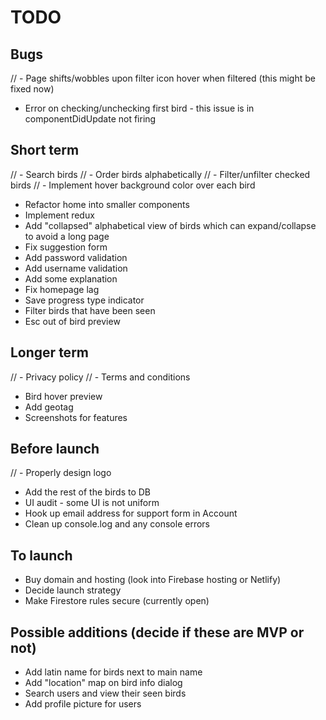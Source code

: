 # TODO

## Bugs

// - Page shifts/wobbles upon filter icon hover when filtered (this might be fixed now)

- Error on checking/unchecking first bird - this issue is in componentDidUpdate not firing

## Short term

// - Search birds
// - Order birds alphabetically
// - Filter/unfilter checked birds
// - Implement hover background color over each bird

- Refactor home into smaller components
- Implement redux
- Add "collapsed" alphabetical view of birds which can expand/collapse to avoid a long page
- Fix suggestion form
- Add password validation
- Add username validation
- Add some explanation
- Fix homepage lag
- Save progress type indicator
- Filter birds that have been seen
- Esc out of bird preview

## Longer term

// - Privacy policy
// - Terms and conditions

- Bird hover preview
- Add geotag
- Screenshots for features

## Before launch

// - Properly design logo

- Add the rest of the birds to DB
- UI audit - some UI is not uniform
- Hook up email address for support form in Account
- Clean up console.log and any console errors

## To launch

- Buy domain and hosting (look into Firebase hosting or Netlify)
- Decide launch strategy
- Make Firestore rules secure (currently open)

## Possible additions (decide if these are MVP or not)

- Add latin name for birds next to main name
- Add "location" map on bird info dialog
- Search users and view their seen birds
- Add profile picture for users
